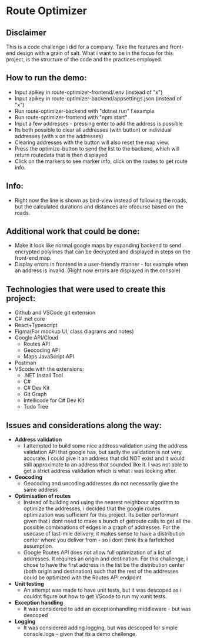 # Route Optimizer

## Disclaimer
This is a code challenge i did for a company. Take the features and front-end design with a grain of salt. What i want to be in the focus for this project, is the structure of the code and the practices employed.

## How to run the demo:
- Input apikey in route-optimizer-frontend/.env (instead of "x")
- Input apikey in route-optimizer-backend/appsettings.json (instead of "x")
- Run route-optimizer-backend with "dotnet run" f.example
- Run route-optimizer-frontend with "npm start"
- Input a few addresses - pressing enter to add the address is possible
- Its both possible to clear all addresses (with button) or individual addresses (with x on the addresses)
- Clearing addresses with the button will also reset the map view.
- Press the optimize-button to send the list to the backend, which will return routedata that is then displayed
- Click on the markers to see marker info, click on the routes to get route info.

## Info:
-  Right now the line is shown as bird-view instead of following the roads, but the calculated durations and distances are ofcourse based on the roads.

## Additional work that could be done:
- Make it look like normal google maps by expanding backend to send encrypted polylines that can be decrypted and displayed in steps on the front-end map.
- Display errors in frontend in a user-friendly manner - for example when an address is invalid. (Right now errors are displayed in the console)
 
## Technologies that were used to create this project:
- Github and VSCode git extension
- C# .net core
- React+Typescript
- Figma(For mockup UI, class diagrams and notes)
- Google API/Cloud
  - Routes API
  - Geocoding API
  - Maps JavaScript API
- Postman
- VScode with the extensions:
  - .NET Install Tool
  - C#
  - C# Dev Kit
  - Git Graph
  - Intellicode for C# Dev Kit
  - Todo Tree

## Issues and considerations along the way:
  - **Address validation**
    - I attempted to build some nice address validation using the address validation API that google has, but sadly the validation is not very accurate. I could give it an address that did NOT exist and it would still approximate to an address that sounded like it. I was not able to get a strict address validation which is what i was looking after.
  - **Geocoding**
    - Geocoding and uncoding addresses do not necessarily give the same address
  - **Optimisation of routes**
    - Instead of building and using the nearest neighbour algorithm to optimize the addresses, i decided that the google routes optimization was sufficient for this project. Its better performant given that i dont need to make a bunch of getroute calls to get all the possible combinations of edges in a graph of addresses. For the usecase of last-mile delivery, it makes sense to have a distribution center where you deliver from - so i dont think its a farfetched assumption.
    - Google Routes API does not allow full optimization of a list of addresses. It requires an origin and destination. For this challenge, i chose to have the first address in the list be the distribution center (both origin and destination) such that the rest of the addresses could be optimized with the Routes API endpoint
  - **Unit testing**
    - An attempt was made to have unit tests, but it was descoped as i couldnt figure out how to get VScode to run my xunit tests.
  - **Exception handling**
    - It was considered to add an exceptionhandling middleware - but was descoped
  - **Logging**
    - It was considered adding logging, but was descoped for simple console.logs - given that its a demo challenge.
